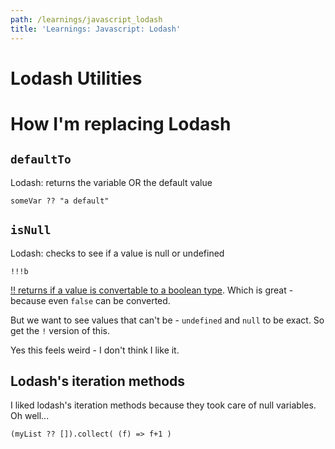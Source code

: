 ```yaml
---
path: /learnings/javascript_lodash
title: 'Learnings: Javascript: Lodash'
---
```


# Lodash Utilities

# How I'm replacing Lodash

## `defaultTo`

Lodash: returns the variable OR the default value

`someVar ?? "a default"`

## `isNull`

Lodash: checks to see if a value is null or undefined

`!!!b`

[!! returns if a value is convertable to a boolean type](https://stackoverflow.com/a/9284677/224334). Which is great - because even `false` can be converted.

But we want to see values that can't be - `undefined` and `null` to be exact. So get the `!` version of this.

Yes this feels weird - I don't think I like it.

## Lodash's iteration methods

I liked lodash's iteration methods because they took care of null variables. Oh well...

`(myList ?? []).collect( (f) => f+1 )`

